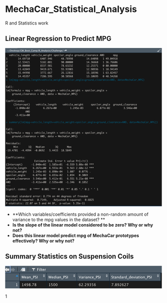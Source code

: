 # MechaCar_Statistical_Analysis #
R and Statistics work

## Linear Regression to Predict MPG ##

![](https://github.com/AsaHolley/MechaCar_Statistical_Analysis/blob/main/Linear%20Regression%20MPG.png)

* **Which variables/coefficients provided a non-random amount of variance to the mpg values in the dataset?
**
* **Is the slope of the linear model considered to be zero? Why or why not?**
* **Does this linear model predict mpg of MechaCar prototypes effectively? Why or why not?**

## Summary Statistics on Suspension Coils ##

![](https://github.com/AsaHolley/MechaCar_Statistical_Analysis/blob/main/PSI%20Summary.png)

1[]()
